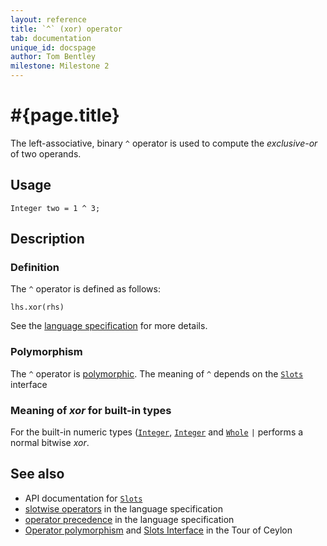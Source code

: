 ```yaml
---
layout: reference
title: `^` (xor) operator
tab: documentation
unique_id: docspage
author: Tom Bentley
milestone: Milestone 2
---
```


# #{page.title}

The left-associative, binary `^` operator is used to compute the 
*exclusive-or* of two operands.

## Usage

    Integer two = 1 ^ 3;

## Description

### Definition

The `^` operator is defined as follows:

    lhs.xor(rhs)

See the [language specification](#{site.urls.spec}#slotwise) for 
more details.

### Polymorphism

The `^` operator is [polymorphic](/documentation/reference/operator/operator-polymorphism). 
The meaning of `^` depends on the 
[`Slots`](#{site.urls.apidoc}/ceylon/language/interface_Slots.html) interface 

### Meaning of *xor* for built-in types

For the built-in numeric types ([`Integer`](#{site.urls.apidoc}/ceylon/language/class_Integer.html), 
[`Integer`](#{site.urls.apidoc}/ceylon/language/class_Integer.html) and
[`Whole`](#{site.urls.apidoc}/ceylon/language/class_Whole.html) 
`|` performs a normal bitwise *xor*. 

## See also

* API documentation for [`Slots`](#{site.urls.apidoc}/ceylon/language/interface_Slots.html)
* [slotwise operators](#{site.urls.spec}#slotwise) in the 
  language specification
* [operator precedence](#{site.urls.spec}#operatorprecedence) in the 
  language specification
* [Operator polymorphism](/documentation/tour/language-module/#operator_polymorphism) 
  and 
  [Slots Interface](/documentation/tour/language-module/#the_slots_interface) 
  in the Tour of Ceylon

